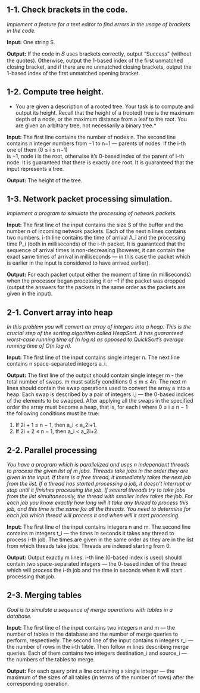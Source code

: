 ## 1-1. Check brackets in the code.
*Implement a feature for a text editor to find errors in the usage of brackets in the
code.*

**Input:** One string S.

**Output:** If the code in 𝑆 uses brackets correctly, output “Success" (without the 
quotes). Otherwise, output the 1-based index of the first unmatched closing bracket, and 
if there are no unmatched closing brackets, output the 1-based index of the first 
unmatched opening bracket.

## 1-2. Compute tree height.
* You are given a description of a rooted tree. Your task is to compute and output its 
height. Recall that the height of a (rooted) tree is the maximum depth of a node, or the 
maximum distance from a leaf to the root. You are given an arbitrary tree, not necessarily 
a binary tree.*

**Input:** The first line contains the number of nodes n. The second line contains n 
integer numbers from −1 to n−1 — parents of nodes. If the i-th one of them (0 ≤ i ≤ n−1)  
is −1, node i is the root, otherwise it’s 0-based index of the parent of i-th node. It is 
guaranteed that there is exactly one root. It is guaranteed that the input represents a 
tree.

**Output:** The height of the tree.

## 1-3. Network packet processing simulation.
*Implement a program to simulate the processing of network packets.*

**Input:** The first line of the input contains the size S of the buffer and the number n 
of incoming network packets. Each of the next n lines contains two numbers. i-th line 
contains the time of arrival A_i and the processing time P_i (both in milliseconds) of the 
i-th packet. It is guaranteed that the sequence of arrival times is non-decreasing 
(however, it can contain the exact same times of arrival in milliseconds — in this case 
the packet which is earlier in the input is considered to have arrived earlier).

**Output:** For each packet output either the moment of time (in milliseconds) when the 
processor began processing it or −1 if the packet was dropped (output the answers for the 
packets in the same order as the packets are given in the input). 

## 2-1. Convert array into heap 
*In this problem you will convert an array of integers into a heap. 
This is the crucial step of the sorting algorithm called HeapSort. It 
has guaranteed worst-case running time of (n log n) as opposed to 
QuickSort’s average running time of O(n log n).*

**Input:** The first line of the input contains single integer n. The 
next line contains n space-separated integers a_i.

**Output:** The first line of the output should contain single integer 
m - the total number of swaps. m must satisfy conditions 0 ≤ m ≤ 4n. 
The next m lines should contain the swap operations used to convert the 
array a into a heap. Each swap is described by a pair of integers i,j — 
the 0-based indices of the elements to be swapped. After applying all 
the swaps in the specified order the array must become a heap, that is, 
for each i where 0 ≤ i ≤ n − 1 the following conditions must be true:
1. If 2i + 1 ≤ n − 1, then a_i < a_2i+1.
2. If 2i + 2 ≤ n − 1, then a_i < a_2i+2.

## 2-2. Parallel processing
*You have a program which is parallelized and uses n independent 
threads to process the given list of m jobs. Threads take jobs in the 
order they are given in the input. If there is a free thread, it 
immediately takes the next job from the list. If a thread has started 
processing a job, it doesn’t interrupt or stop until it finishes 
processing the job. If several threads try to take jobs from the list
simultaneously, the thread with smaller index takes the job. For each 
job you know exactly how long will it take any thread to process this 
job, and this time is the same for all the threads. You need to
determine for each job which thread will process it and when will it 
start processing.*

**Input:** The first line of the input contains integers n and m. The 
second line contains m integers t_i — the times in seconds it takes any 
thread to process i-th job. The times are given in the same order as 
they are in the list from which threads take jobs. Threads are indexed 
starting from 0.

**Output:** Output exactly m lines. i-th line (0-based index is used) 
should contain two space-separated integers — the 0-based index of the 
thread which will process the i-th job and the time in seconds when it 
will start processing that job.

## 2-3. Merging tables
*Goal is to simulate a sequence of merge operations with tables in a 
database.*

**Input:** The first line of the input contains two integers n and m — 
the number of tables in the database and the number of merge queries to 
perform, respectively. The second line of the input contains n 
integers r_i — the number of rows in the i-th table. Then follow m lines 
describing merge queries. Each of them contains two integers 
destination_i and source_i — the numbers of the tables to merge.

**Output:** For each query print a line containing a single integer — 
the maximum of the sizes of all tables (in terms of the number of rows) 
after the corresponding operation.
